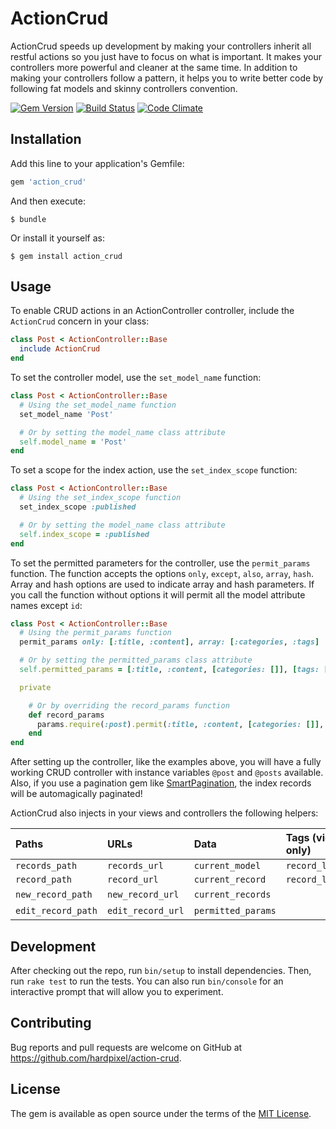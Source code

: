 # ActionCrud

ActionCrud speeds up development by making your controllers inherit all restful actions so you just have to focus on what is important. It makes your controllers more powerful and cleaner at the same time. In addition to making your controllers follow a pattern, it helps you to write better code by following fat models and skinny controllers convention.

[![Gem Version](https://badge.fury.io/rb/action_crud.svg)](https://badge.fury.io/rb/action_crud)
[![Build Status](https://travis-ci.org/hardpixel/action-crud.svg?branch=master)](https://travis-ci.org/hardpixel/action-crud)
[![Code Climate](https://codeclimate.com/github/hardpixel/action-crud/badges/gpa.png)](https://codeclimate.com/github/hardpixel/aaction-crud)

## Installation

Add this line to your application's Gemfile:

```ruby
gem 'action_crud'
```

And then execute:

    $ bundle

Or install it yourself as:

    $ gem install action_crud

## Usage

To enable CRUD actions in an ActionController controller, include the `ActionCrud` concern in your class:

```ruby
class Post < ActionController::Base
  include ActionCrud
end
```

To set the controller model, use the `set_model_name` function:

```ruby
class Post < ActionController::Base
  # Using the set_model_name function
  set_model_name 'Post'

  # Or by setting the model_name class attribute
  self.model_name = 'Post'
end
```

To set a scope for the index action, use the `set_index_scope` function:

```ruby
class Post < ActionController::Base
  # Using the set_index_scope function
  set_index_scope :published

  # Or by setting the model_name class attribute
  self.index_scope = :published
end
```

To set the permitted parameters for the controller, use the `permit_params` function. The function accepts the options `only`, `except`, `also`, `array`, `hash`. Array and hash options are used to indicate array and hash parameters. If you call the function without options it will permit all the model attribute names except `id`:

```ruby
class Post < ActionController::Base
  # Using the permit_params function
  permit_params only: [:title, :content], array: [:categories, :tags]

  # Or by setting the permitted_params class attribute
  self.permitted_params = [:title, :content, [categories: []], [tags: []]]

  private

    # Or by overriding the record_params function
    def record_params
      params.require(:post).permit(:title, :content, [categories: []], [tags: []])
    end
end
```

After setting up the controller, like the examples above, you will have a fully working CRUD controller with instance variables `@post` and `@posts` available. Also, if you use a pagination gem like [SmartPagination](https://github.com/hardpixel/smart-pagination), the index records will be automagically paginated!

ActionCrud also injects in your views and controllers the following helpers:

| Paths              | URLs             | Data               | Tags (views only) |
| :----------------- | :--------------- | :----------------- | :---------------- |
| `records_path`     | `records_url`    | `current_model`    | `record_link_to`  |
| `record_path`      | `record_url`     | `current_record`   | `record_links_to` |
| `new_record_path`  | `new_record_url` | `current_records`  | &nbsp;            |
| `edit_record_path` | `edit_record_url`| `permitted_params` | &nbsp;            |

## Development

After checking out the repo, run `bin/setup` to install dependencies. Then, run `rake test` to run the tests. You can also run `bin/console` for an interactive prompt that will allow you to experiment.

## Contributing

Bug reports and pull requests are welcome on GitHub at https://github.com/hardpixel/action-crud.

## License

The gem is available as open source under the terms of the [MIT License](http://opensource.org/licenses/MIT).
